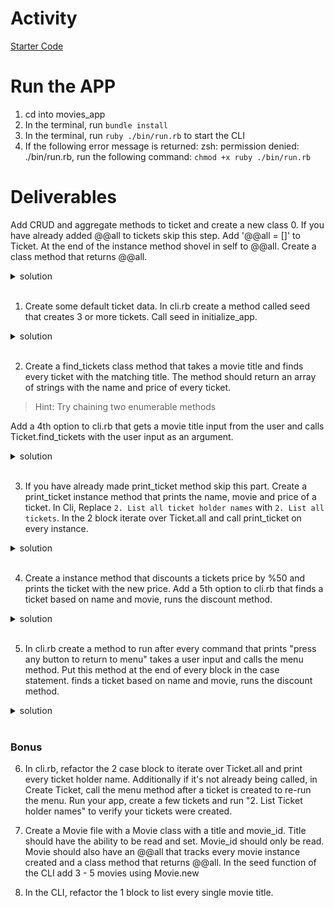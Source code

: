 # Activity
[Starter Code](https://github.com/learn-co-students/Phase-3-movie_app_101121)

# Run the APP
1. cd into movies_app
2. In the terminal, run `bundle install`
2. In the terminal, run  `ruby ./bin/run.rb` to start the CLI
3. If the following error message is returned: zsh: permission denied: ./bin/run.rb, run the following command: `chmod +x ruby ./bin/run.rb`


# Deliverables 
Add CRUD and aggregate methods to ticket and create a new class
0. If you have already added @@all to tickets skip this step. Add '@@all = []' to Ticket. At the end of the instance method shovel in self to @@all. Create a class method that returns @@all.
 <details>
      <summary>
        solution 
      </summary>
      <hr/>
        <img src="assets/image_0.png"
        alt="seed data"
        style="margin-right: 10px;" />
      <hr/>
     </details>
<br/>

1. Create some default ticket data. In cli.rb create a method called seed that creates 3 or more tickets. Call seed in initialize_app. 

 <details>
      <summary>
        solution 
      </summary>
      <hr/>
        Note: Creating seeds with hashes and a loop would also work here. 
        <img src="assets/image_1.png"
        alt="seed data"
        style="margin-right: 10px;" />
        <p> Call seed </p>
        <img src="assets/image_2.png"
        alt="call seed"
        style="margin-right: 10px;" />
      <hr/>
     </details>
<br/>

2. Create a find_tickets class method that takes a movie title and finds every ticket with the matching title. The method should return an array of strings with the name and price of every ticket. 
> Hint: Try chaining two enumerable methods

Add a 4th option to cli.rb that gets a movie title input from the user and calls Ticket.find_tickets with the user input as an argument.

 <details>
      <summary>
        solution 
      </summary>
      <hr/>
        <img src="assets/image_3.png"
        alt="seed data"
        style="margin-right: 10px;" />
         <p> Change CLI </p>
        <img src="assets/image_4.png"
        alt="call seed"
        style="margin-right: 10px;" />
      <hr/>
     </details>
<br/>

3. If you have already made print_ticket method skip this part. Create a print_ticket instance method that prints the name, movie and price of a ticket. In Cli, Replace `2. List all ticket holder names` with `2. List all tickets`. In the 2 block iterate over Ticket.all and call print_ticket on every instance.
 <details>
      <summary>
        solution 
      </summary>
      <hr/>
        <img src="assets/image_5.png"
        alt="seed data"
        style="margin-right: 10px;" />
        <p> Change CLI (Note: the > to the left indicates the other blocks are collapsed there's still code there you just can't see it at the moment.) </p>
        <img src="assets/image_6.png"
        alt="call seed"
        style="margin-right: 10px;" />
      <hr/>
     </details>
<br/>

4. Create a instance method that discounts a tickets price by %50 and prints the ticket with the new price. Add a 5th option to cli.rb that finds a ticket based on name and movie, runs the discount method.
 <details>
      <summary>
        solution 
      </summary>
      <hr/>
        <img src="assets/image_7.png"
        alt="discount method"
        style="margin-right: 10px;" />
        <p> Change CLI  </p>
        <img src="assets/image_8.png"
        alt="cli"
        style="margin-right: 10px;" />
      <hr/>
     </details>
<br/>



5. In cli.rb create a method to run after every command that prints "press any button to return to menu" takes a user input and calls the menu method. Put this method at the end of every block in the case statement.
finds a ticket based on name and movie, runs the discount method.
 <details>
      <summary>
        solution 
      </summary>
      <hr/>
        <img src="assets/image_9.png"
        alt="discount method"
        style="margin-right: 10px;" />
        <p> Change case statement </p>
        <img src="assets/image_10.png"
        alt="cli"
        style="margin-right: 10px;" />
      <hr/>
     </details>
<br/>


### Bonus


6. In cli.rb, refactor the 2 case block to iterate over Ticket.all and print every ticket holder name. Additionally if it's not already being called, in Create Ticket, call the menu method after a ticket is created to re-run the menu. Run your app, create a few tickets and run "2. List Ticket holder names" to verify your tickets were created.


7. Create a Movie file with a Movie class with a title and movie_id. Title should have the ability to be read and set. Movie_id should only be read. Movie should also have an @@all that tracks every movie instance created and a class method that returns @@all. In the seed function of the CLI add 3 - 5 movies using Movie.new

8. In the CLI, refactor the 1 block to list every single movie title.